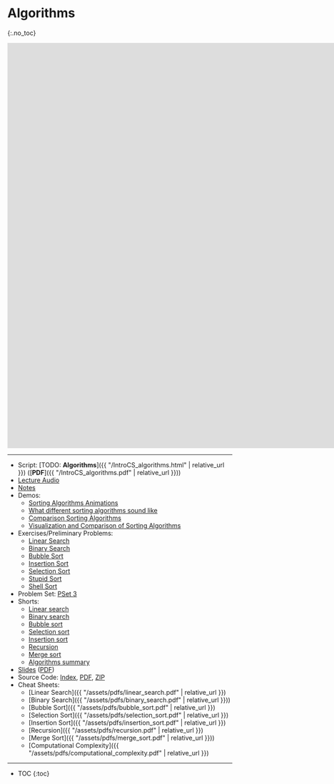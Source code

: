 # Algorithms
{:.no_toc}

<iframe width="1680" height="909" src="https://www.youtube.com/embed/fykrlqbV9wM" frameborder="0" allow="accelerometer; autoplay; encrypted-media; gyroscope; picture-in-picture" allowfullscreen></iframe>

***

* Script: [TODO: **Algorithms**]({{ "/IntroCS_algorithms.html" | relative_url }}) ([**PDF**]({{ "/IntroCS_algorithms.pdf" | relative_url }}))
* [Lecture Audio](https://cdn.cs50.net/2019/fall/lectures/3/lecture3.mp3.download)
* [Notes](https://cs50.harvard.edu/x/2020/notes/3/)
* Demos:
  * [Sorting Algorithms Animations](https://www.toptal.com/developers/sorting-algorithms)
  * [What different sorting algorithms sound like](https://www.youtube.com/watch?v=t8g-iYGHpEA)
  * [Comparison Sorting Algorithms](https://www.cs.usfca.edu/~galles/visualization/ComparisonSort.html)
  * [Visualization and Comparison of Sorting Algorithms](https://www.youtube.com/watch?v=ZZuD6iUe3Pc)
* Exercises/Preliminary Problems:
  * [Linear Search](https://lab.cs50.io/fau-is/IntroCS/CLinearSearch/)
  * [Binary Search](https://lab.cs50.io/fau-is/IntroCS/CBinarySearch/)
  * [Bubble Sort](https://lab.cs50.io/fau-is/IntroCS/CBubbleSort/)
  * [Insertion Sort](https://lab.cs50.io/fau-is/IntroCS/CInsertionSort/)
  * [Selection Sort](https://lab.cs50.io/fau-is/IntroCS/CSelectionSort/)
  * [Stupid Sort](https://lab.cs50.io/fau-is/IntroCS/CAlgorithms/Stupidsort/)
  * [Shell Sort](https://lab.cs50.io/fau-is/IntroCS/CAlgorithms/Shellsort/)
* Problem Set: [PSet 3](https://cs50.harvard.edu/x/2020/psets/3/)
* Shorts:
  * [Linear search](https://www.youtube.com/watch?v=TwsgCHYmbbA)
  * [Binary search](https://www.youtube.com/watch?v=T98PIp4omUA)
  * [Bubble sort](https://www.youtube.com/watch?v=RT-hUXUWQ2I)
  * [Selection sort](https://www.youtube.com/watch?v=3hH8kTHFw2A)
  * [Insertion sort](https://www.youtube.com/watch?v=O0VbBkUvriI)
  * [Recursion](https://www.youtube.com/watch?v=mz6tAJMVmfM)
  * [Merge sort](https://www.youtube.com/watch?v=Ns7tGNbtvV4)
  * [Algorithms summary](https://www.youtube.com/watch?v=ktWL3nN38ZA)
* [Slides](https://docs.google.com/presentation/d/17eT9MaZBUByTTlpkliT8kTg7AW1820xMIQg0HDd5NCk/edit?usp=sharing) ([PDF](https://cdn.cs50.net/2019/fall/lectures/3/lecture3.pdf))
* Source Code: [Index](https://cdn.cs50.net/2019/fall/lectures/3/src3/), [PDF](https://cdn.cs50.net/2019/fall/lectures/3/src3.pdf), [ZIP](https://cdn.cs50.net/2019/fall/lectures/3/src3.zip)
* Cheat Sheets:
  * [Linear Search]({{ "/assets/pdfs/linear_search.pdf" | relative_url }})
  * [Binary Search]({{ "/assets/pdfs/binary_search.pdf" | relative_url }}))
  * [Bubble Sort]({{ "/assets/pdfs/bubble_sort.pdf" | relative_url }})
  * [Selection Sort]({{ "/assets/pdfs/selection_sort.pdf" | relative_url }})
  * [Insertion Sort]({{ "/assets/pdfs/insertion_sort.pdf" | relative_url }})
  * [Recursion]({{ "/assets/pdfs/recursion.pdf" | relative_url }})
  * [Merge Sort]({{ "/assets/pdfs/merge_sort.pdf" | relative_url }}))
  * [Computational Complexity]({{ "/assets/pdfs/computational_complexity.pdf" | relative_url }})

***

* TOC
{:toc}
